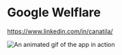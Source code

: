 # Google Welflare
 https://www.linkedin.com/in/canatila/

![An animated gif of the app in action](https://im2.ezgif.com/tmp/ezgif-2-5a831b2d4a41.gif)

[Provider]: https://www.linkedin.com/in/canatila/

